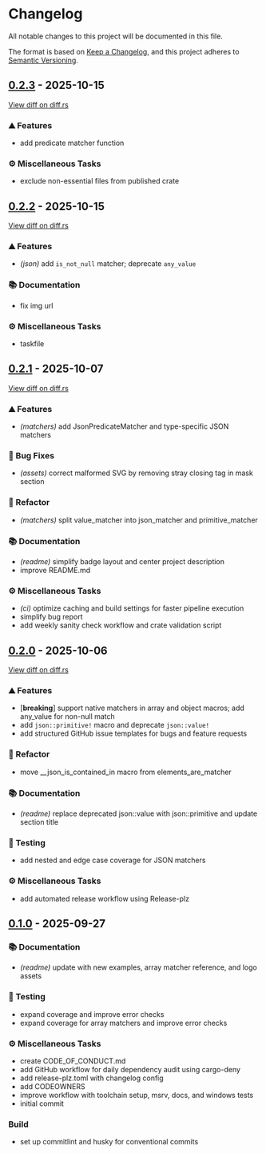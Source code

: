 # Changelog

All notable changes to this project will be documented in this file.

The format is based on [Keep a Changelog](https://keepachangelog.com/en/1.0.0/),
and this project adheres to [Semantic Versioning](https://semver.org/spec/v2.0.0.html).


## [0.2.3](https://github.com/chege/googletest-json-serde/compare/v0.2.2...v0.2.3) - 2025-10-15

[View diff on diff.rs](https://diff.rs/googletest-json-serde/0.2.2/googletest-json-serde/0.2.3/Cargo.toml)

### <!-- 0 -->⛰️ Features

- add predicate matcher function

### <!-- 7 -->⚙️ Miscellaneous Tasks

- exclude non-essential files from published crate

## [0.2.2](https://github.com/chege/googletest-json-serde/compare/v0.2.1...v0.2.2) - 2025-10-15

[View diff on diff.rs](https://diff.rs/googletest-json-serde/0.2.1/googletest-json-serde/0.2.2/Cargo.toml)

### <!-- 0 -->⛰️ Features

- *(json)* add `is_not_null` matcher; deprecate `any_value`

### <!-- 3 -->📚 Documentation

- fix img url

### <!-- 7 -->⚙️ Miscellaneous Tasks

- taskfile

## [0.2.1](https://github.com/chege/googletest-json-serde/compare/v0.2.0...v0.2.1) - 2025-10-07

[View diff on diff.rs](https://diff.rs/googletest-json-serde/0.2.0/googletest-json-serde/0.2.1/Cargo.toml)

### <!-- 0 -->⛰️ Features

- *(matchers)* add JsonPredicateMatcher and type-specific JSON matchers

### <!-- 1 -->🐛 Bug Fixes

- *(assets)* correct malformed SVG by removing stray closing tag in mask section

### <!-- 2 -->🚜 Refactor

- *(matchers)* split value_matcher into json_matcher and primitive_matcher

### <!-- 3 -->📚 Documentation

- *(readme)* simplify badge layout and center project description
- improve README.md

### <!-- 7 -->⚙️ Miscellaneous Tasks

- *(ci)* optimize caching and build settings for faster pipeline execution
- simplify bug report
- add weekly sanity check workflow and crate validation script

## [0.2.0](https://github.com/chege/googletest-json-serde/compare/v0.1.0...v0.2.0) - 2025-10-06

[View diff on diff.rs](https://diff.rs/googletest-json-serde/0.1.0/googletest-json-serde/0.2.0/Cargo.toml)

### <!-- 0 -->⛰️ Features

- [**breaking**] support native matchers in array and object macros; add any_value for non-null match
- add `json::primitive!` macro and deprecate `json::value!`
- add structured GitHub issue templates for bugs and feature requests

### <!-- 2 -->🚜 Refactor

- move __json_is_contained_in macro from elements_are_matcher

### <!-- 3 -->📚 Documentation

- *(readme)* replace deprecated json::value with json::primitive and update section title

### <!-- 6 -->🧪 Testing

- add nested and edge case coverage for JSON matchers

### <!-- 7 -->⚙️ Miscellaneous Tasks

- add automated release workflow using Release-plz

## [0.1.0](https://github.com/chege/googletest-json-serde/releases/tag/v0.1.0) - 2025-09-27



### <!-- 3 -->📚 Documentation

- *(readme)* update with new examples, array matcher reference, and logo assets

### <!-- 6 -->🧪 Testing

- expand coverage and improve error checks
- expand coverage for array matchers and improve error checks

### <!-- 7 -->⚙️ Miscellaneous Tasks

- create CODE_OF_CONDUCT.md
- add GitHub workflow for daily dependency audit using cargo-deny
- add release-plz.toml with changelog config
- add CODEOWNERS
- improve workflow with toolchain setup, msrv, docs, and windows tests
- initial commit

### Build

- set up commitlint and husky for conventional commits
